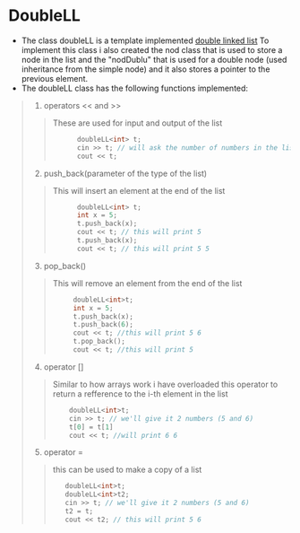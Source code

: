 # DoubleLL

- The class doubleLL is a template implemented [double linked list](https://www.geeksforgeeks.org/doubly-linked-list/) 
To implement this class i also created the nod class that is used to store a node in the list and the "nodDublu" that is used for a double node (used inheritance from the simple node) and it also stores a pointer to the previous element.
- The doubleLL class has the following functions implemented:
> 1. operators << and >> 
>> These are used for input and output of the list
>> ```c++
>>       doubleLL<int> t;
>>       cin >> t; // will ask the number of numbers in the list and then ask for all the numbers
>>       cout << t;
> 2. push_back(parameter of the type of the list)
>> This will insert an element at the end of the list
>> ```c++ 
>>       doubleLL<int> t;
>>       int x = 5;
>>       t.push_back(x); 
>>       cout << t; // this will print 5
>>       t.push_back(x);
>>       cout << t; // this will print 5 5
> 3. pop_back()
>> This will remove an element from the end of the list
>> ```c++
>>      doubleLL<int>t;
>>      int x = 5;
>>      t.push_back(x);
>>      t.push_back(6);
>>      cout << t; //this will print 5 6
>>      t.pop_back();
>>      cout << t; //this will print 5
> 4. operator []
>> Similar to how arrays work i have overloaded this operator to return a refference to the i-th element in the list
>>```c++
>>     doubleLL<int>t;
>>     cin >> t; // we'll give it 2 numbers (5 and 6)
>>     t[0] = t[1]
>>     cout << t; //will print 6 6
> 5. operator = 
>> this can be used to make a copy of a list
>>```c++
>>    doubleLL<int>t;
>>    doubleLL<int>t2;    
>>    cin >> t; // we'll give it 2 numbers (5 and 6)
>>    t2 = t;
>>    cout << t2; // this will print 5 6
  
